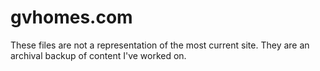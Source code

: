 # gvhomes.com

These files are not a representation of the most current site. They are an archival backup of content I've worked on.